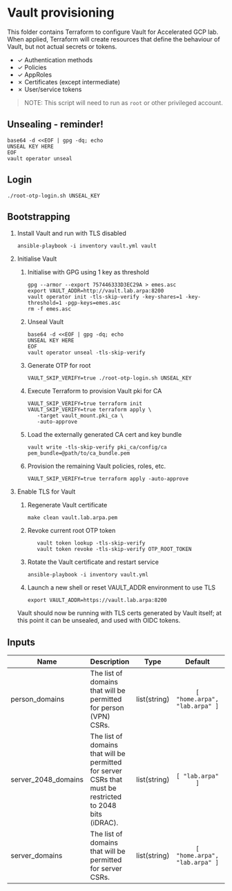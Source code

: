 # Vault provisioning

This folder contains Terraform to configure Vault for Accelerated GCP lab. When
applied, Terraform will create resources that define the behaviour of Vault, but
not actual secrets or tokens.

* &#x2713; Authentication methods
* &#x2713; Policies
* &#x2713; AppRoles
* &#x2717; Certificates (except intermediate)
* &#x2717; User/service tokens

> NOTE: This script will need to run as `root` or other privileged account.

## Unsealing - reminder!

```shell
base64 -d <<EOF | gpg -dq; echo
UNSEAL KEY HERE
EOF
vault operator unseal
```

## Login

```shell
./root-otp-login.sh UNSEAL_KEY
```

## Bootstrapping

1. Install Vault and run with TLS disabled

   ```shell
   ansible-playbook -i inventory vault.yml vault
   ```

1. Initialise Vault

   1. Initialise with GPG using 1 key as threshold

      ```shell
      gpg --armor --export 757446333D3EC29A > emes.asc
      export VAULT_ADDR=http://vault.lab.arpa:8200
      vault operator init -tls-skip-verify -key-shares=1 -key-threshold=1 -pgp-keys=emes.asc
      rm -f emes.asc
      ```

   1. Unseal Vault

      ```shell
      base64 -d <<EOF | gpg -dq; echo
      UNSEAL KEY HERE
      EOF
      vault operator unseal -tls-skip-verify
      ```

   1. Generate OTP for root

      ```shell
      VAULT_SKIP_VERIFY=true ./root-otp-login.sh UNSEAL_KEY
      ```

   1. Execute Terraform to provision Vault pki for CA

      ```shell
      VAULT_SKIP_VERIFY=true terraform init
      VAULT_SKIP_VERIFY=true terraform apply \
         -target vault_mount.pki_ca \
         -auto-approve
      ```

   1. Load the externally generated CA cert and key bundle

      ```shell
      vault write -tls-skip-verify pki_ca/config/ca pem_bundle=@path/to/ca_bundle.pem
      ```

   1. Provision the remaining Vault policies, roles, etc.

      ```shell
      VAULT_SKIP_VERIFY=true terraform apply -auto-approve

1. Enable TLS for Vault

   1. Regenerate Vault certificate

      ```shell
      make clean vault.lab.arpa.pem
      ```

   1. Revoke current root OTP token

      ```shell
         vault token lookup -tls-skip-verify
         vault token revoke -tls-skip-verify OTP_ROOT_TOKEN
      ```

   1. Rotate the Vault certificate and restart service

      ```shell
      ansible-playbook -i inventory vault.yml
      ```

   1. Launch a new shell or reset VAULT_ADDR environment to use TLS

      ```shell
      export VAULT_ADDR=https://vault.lab.arpa:8200
      ```

   Vault should now be running with TLS certs generated by Vault itself; at this point it can be unsealed, and used with OIDC tokens.

<!-- markdownlint-disable MD033 MD034 -->
<!-- BEGINNING OF PRE-COMMIT-TERRAFORM DOCS HOOK -->
## Inputs

| Name | Description | Type | Default | Required |
|------|-------------|:----:|:-----:|:-----:|
| person\_domains | The list of domains that will be permitted for person \(VPN\) CSRs. | list(string) | `[ "home.arpa", "lab.arpa" ]` | no |
| server\_2048\_domains | The list of domains that will be permitted for server CSRs that must be restricted to 2048 bits \(iDRAC\). | list(string) | `[ "lab.arpa" ]` | no |
| server\_domains | The list of domains that will be permitted for server CSRs. | list(string) | `[ "home.arpa", "lab.arpa" ]` | no |

<!-- END OF PRE-COMMIT-TERRAFORM DOCS HOOK -->
<!-- markdownlint-enable MD033 MD034 -->
